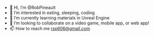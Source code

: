 - 👋 Hi, I’m @RobPineault
- 👀 I’m interested in eating, sleeping, coding
- 🌱 I’m currently learning materials in Unreal Engine
- 💞️ I’m looking to collaborate on a video game, mobile app, or web app!
- 📫 How to reach me rsp606@gmail.com

<!---
RobPineault/RobPineault is a ✨ special ✨ repository because its `README.md` (this file) appears on your GitHub profile.
You can click the Preview link to take a look at your changes.
--->

